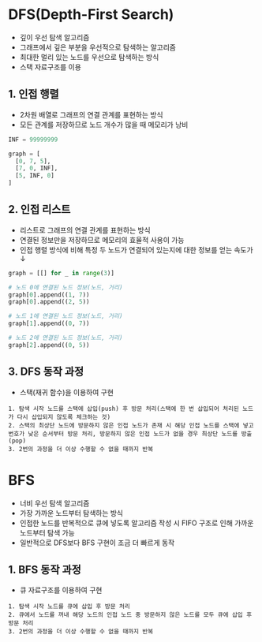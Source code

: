 
# DFS(Depth-First Search)
- 깊이 우선 탐색 알고리즘
- 그래프에서 깊은 부분을 우선적으로 탐색하는 알고리즘
- 최대한 멀리 있는 노드를 우선으로 탐색하는 방식
- 스택 자료구조를 이용

## 1. 인접 행렬
- 2차원 배열로 그래프의 연결 관계를 표현하는 방식
- 모든 관계를 저장하므로 노드 개수가 많을 때 메모리가 낭비
~~~python
INF = 99999999

graph = [
  [0, 7, 5],
  [7, 0, INF],
  [5, INF, 0]
]

~~~

## 2. 인접 리스트
- 리스트로 그래프의 연결 관계를 표현하는 방식
- 연결된 정보만을 저장하므로 메모리의 효율적 사용이 가능
- 인접 행렬 방식에 비해 특정 두 노드가 연결되어 있는지에 대한 정보를 얻는 속도가 ↓
~~~python
graph = [[] for _ in range(3)]

# 노드 0에 연결된 노드 정보(노드, 거리)
graph[0].append((1, 7))
graph[0].append((2, 5))

# 노드 1에 연결된 노드 정보(노드, 거리)
graph[1].append((0, 7))

# 노드 2에 연결된 노드 정보(노드, 거리)
graph[2].append((0, 5))

~~~

## 3. DFS 동작 과정
- 스택(재귀 함수)을 이용하여 구현
~~~
1. 탐색 시작 노드를 스택에 삽입(push) 후 방문 처리(스택에 한 번 삽입되어 처리된 노드가 다시 삽입되지 않도록 체크하는 것)
2. 스택의 최상단 노드에 방문하지 않은 인접 노드가 존재 시 해당 인접 노드를 스택에 넣고 번호가 낮은 순서부터 방문 처리, 방문하지 않은 인접 노드가 없을 경우 최상단 노드를 방출(pop)
3. 2번의 과정을 더 이상 수행할 수 없을 때까지 반복
~~~

# BFS
- 너비 우선 탐색 알고리즘
- 가장 가까운 노드부터 탐색하는 방식
- 인접한 노드를 반복적으로 큐에 넣도록 알고리즘 작성 시 FIFO 구조로 인해 가까운 노드부터 탐색 가능
- 일반적으로 DFS보다 BFS 구현이 조금 더 빠르게 동작

## 1. BFS 동작 과정
- 큐 자료구조를 이용하여 구현
~~~
1. 탐색 시작 노드를 큐에 삽입 후 방문 처리
2. 큐에서 노드를 꺼내 해당 노드의 인접 노드 중 방문하지 않은 노드를 모두 큐에 삽입 후 방문 처리
3. 2번의 과정을 더 이상 수행할 수 없을 때까지 반복
~~~
